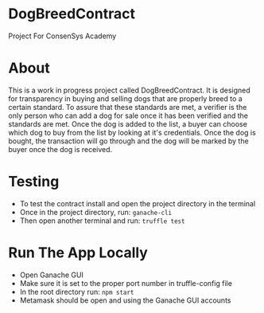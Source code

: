 # DogBreedContract
Project For ConsenSys Academy
# About
This is a work in progress project called DogBreedContract. It is designed for transparency in buying and selling dogs that are properly breed to a certain standard. To assure that these standards are met, a verifier is the only person who can add a dog for sale once it has been verified and the standards are met. Once the dog is added to the list, a buyer can choose which dog to buy from the list by looking at it's credentials. Once the dog is bought, the transaction will go through and the dog will be marked by the buyer once the dog is received.
# Testing
- To test the contract install and open the project directory in the terminal
- Once in the project directory, run: `ganache-cli`
- Then open another terminal and run: `truffle test`
# Run The App Locally
- Open Ganache GUI
- Make sure it is set to the proper port number in truffle-config file
- In the root directory run: `npm start`
- Metamask should be open and using the Ganache GUI accounts
